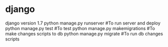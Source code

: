 # django


django version 1.7
python manage.py runserver      #To run server and deploy
python manage.py test           #To test
python manage.py makemigrations #To make changes scripts to db
python manage.py migrate        #To run db changes scripts